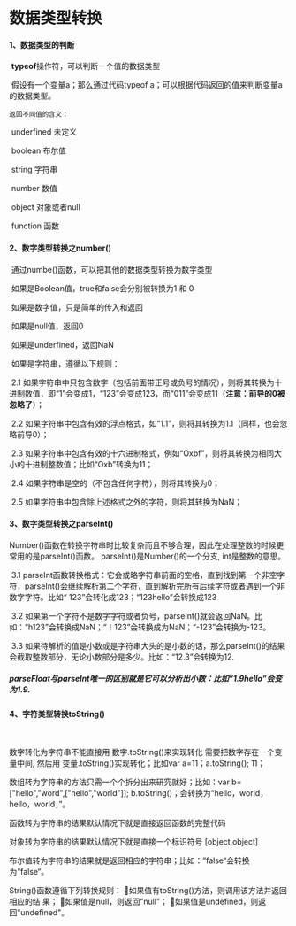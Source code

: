 # 数据类型转换

#### 1、数据类型的判断

​	**typeof**操作符，可以判断一个值的数据类型

​	假设有一个变量a；那么通过代码typeof a；可以根据代码返回的值来判断变量a的数据类型。

 	返回不同值的含义：

​	underfined               未定义

​	boolean			布尔值

​	string			字符串

​	number			数值

​	object			对象或者null

​	function			函数

#### 2、数字类型转换之number()

​	通过numbe()函数，可以把其他的数据类型转换为数字类型

​	如果是Boolean值，true和false会分别被转换为1 和 0

​	如果是数字值，只是简单的传入和返回

​	如果是null值，返回0

​	如果是underfined，返回NaN

​	如果是字符串，遵循以下规则：

​		2.1 如果字符串中只包含数字（包括前面带正号或负号的情况），则将其转换为十进制数值，即“1”会变成1，“123”会变成123，而“011”会变成11（**注意：前导的0被忽略了**）；

​		2.2 如果字符串中包含有效的浮点格式，如“1.1”，则将其转换为1.1（同样，也会忽略前导0）；

​		2.3 如果字符串中包含有效的十六进制格式，例如“Oxbf”，则将其转换为相同大小的十进制整数值；比如“Oxb”转换为11；

​		2.4 如果字符串是空的（不包含任何字符），则将其转换为0；

​		2.5  如果字符串中包含除上述格式之外的字符，则将其转换为NaN；

#### 3、数字类型转换之parseInt()

Number()函数在转换字符串时比较复杂而且不够合理，因此在处理整数的时候更常用的是parseInt()函数。 parseInt()是Number()的一个分支, int是整数的意思。

​	3.1 parseInt函数转换格式：它会或略字符串前面的空格，直到找到第一个非空字符，parseInt()会继续解析第二个字符，直到解析完所有后续字符或者遇到一个非数字字符。比如“   123”会转化成123；“123hello”会转换成123

​	3.2 如果第一个字符不是数字字符或者负号，parseInt()就会返回NaN。比如：“h123”会转换成NaN；“！123”会转换成为NaN；“-123”会转换为-123。

​	3.3 如果待解析的值是小数或是字符串大头的是小数的话，那么parseInt()的结果会截取整数部分，无论小数部分是多少。比如：“12.3”会转换为12.

##### parseFloat与parseInt唯一的区别就是它可以分析出小数：比如“1.9hello”会变为1.9.

#### 4、字符类型转换toString()

​		

数字转化为字符串不能直接用 数字.toString()来实现转化 需要把数字存在一个变量中间, 然后用 变量.toString()实现转化；比如var a=11；a.toString();  11；

数组转为字符串的方法只需一个个拆分出来研究就好；比如：var b=["hello","word",["hello","world"]];  b.toString()；会转换为“hello，world，hello，world，”。

函数转为字符串的结果默认情况下就是直接返回函数的完整代码

对象转为字符串的结果默认情况下就是直接一个标识符号 [object,object]

布尔值转为字符串的结果就是返回相应的字符串；比如：”false“会转换为“false“。

String()函数遵循下列转换规则： 如果值有toString()方法，则调用该方法并返回相应的结 果； 如果值是null，则返回"null"； 如果值是undefined，则返回"undefined"。